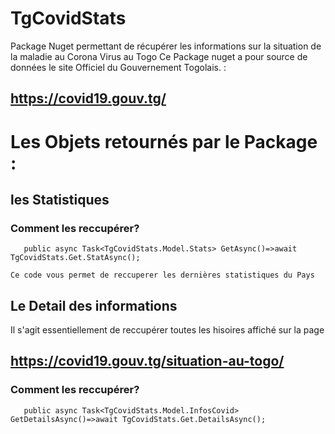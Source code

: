 # TgCovidStats
Package Nuget permettant de récupérer les informations sur la situation de la maladie au Corona Virus au Togo
Ce Package nuget a pour source de données le site Officiel du Gouvernement Togolais. : 
## https://covid19.gouv.tg/ 


# Les Objets retournés par le Package : 
## les Statistiques 
    
### Comment les reccupérer?

       public async Task<TgCovidStats.Model.Stats> GetAsync()=>await TgCovidStats.Get.StatAsync();
       
    Ce code vous permet de reccuperer les dernières statistiques du Pays
    
 ## Le Detail des informations 
 Il s'agit essentiellement de reccupérer toutes les hisoires affiché sur la page 
 ## https://covid19.gouv.tg/situation-au-togo/

 ### Comment les reccupérer?
       public async Task<TgCovidStats.Model.InfosCovid> GetDetailsAsync()=>await TgCovidStats.Get.DetailsAsync();



